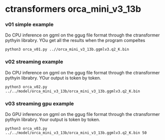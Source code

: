 # ctransformers orca_mini_v3_13b

### v01 simple example 

Do CPU inference on ggml on the ggug file format through the ctransformer pythyin librabry. YOu get all the results when the program compeltes

```
python3 orca_v01.py ..//orca_mini_v3_13b.ggmlv3.q2_K.bin
```

### v02 streaming example

Do CPU inference on ggml on the ggug file format through the ctransformer pythyin librabry. YOur output is token by token.

```
python3 orca_v02.py ../../model/orca_mini_v3_13b/orca_mini_v3_13b.ggmlv3.q2_K.bin
```

### v03 streaming gpu example

Do GPU inference on ggml on the ggug file format through the ctransformer pythyin librabry. Your output is token by token.

```
python3 orca_v03.py ../../model/orca_mini_v3_13b/orca_mini_v3_13b.ggmlv3.q2_K.bin 50
```

